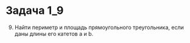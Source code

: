 # Задача 1_9
9.	Найти периметр и площадь прямоугольного треугольника, если даны длины его катетов a и b. 
